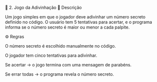 🎯 2. Jogo da Adivinhação
🧩 Descrição

Um jogo simples em que o jogador deve adivinhar um número secreto definido no código.
O usuário tem 5 tentativas para acertar, e o programa informa se o número secreto é maior ou menor a cada palpite.

⚙️ Regras

O número secreto é escolhido manualmente no código.

O jogador tem cinco tentativas para adivinhar.

Se acertar → o jogo termina com uma mensagem de parabéns.

Se errar todas → o programa revela o número secreto.

